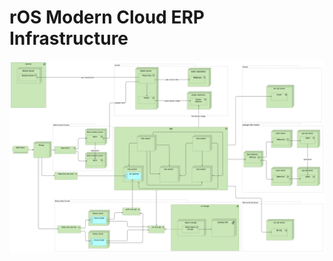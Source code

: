 # rOS Modern Cloud ERP Infrastructure

<img border="0" src="https://github.com/vadimprogsource/rOS/blob/main/ros.png">

